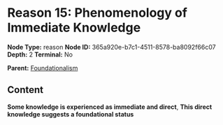 # Reason 15: Phenomenology of Immediate Knowledge

**Node Type:** reason
**Node ID:** 365a920e-b7c1-4511-8578-ba8092f66c07
**Depth:** 2
**Terminal:** No

**Parent:** [Foundationalism](foundationalism.md)

## Content

**Some knowledge is experienced as immediate and direct**, **This direct knowledge suggests a foundational status**
